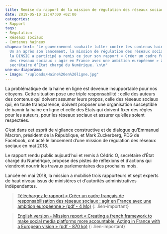 ```yaml
---
title: Remise du rapport de la mission de régulation des réseaux sociaux
date: 2019-05-10 12:47:00 +02:00
categories:
- Rapport
tags:
- Régulation
- Réseaux sociaux
- Contenus haineux
chapeau-text: "Le gouvernement souhaite lutter contre les contenus haineux sur internet.
  Un an après son lancement, la mission de régulation des réseaux sociaux à laquelle
  la DINSIC a participé a remis ce jour son rapport « Créer un cadre français de responsabilisation
  des réseaux sociaux : agir en France avec une ambition européenne » à Cédric O,
  secrétaire d’État chargé du Numérique. \n\n"
une-ou-diaporama:
- image: "/uploads/Haine%20en%20ligne.jpg"
---
```


La problématique de la haine en ligne est devenue insupportable pour nos citoyens. Cette situation pose une triple responsabilité : celle des auteurs des contenus qui doivent assumer leurs propos, celle des réseaux sociaux qui, en toute transparence, doivent proposer une organisation susceptible de bannir la haine en ligne et celle des États qui doivent fixer des règles pour les auteurs, pour les réseaux sociaux et assurer qu’elles soient respectées. 

C’est dans cet esprit de  vigilance constructive et de dialogue qu’Emmanuel Macron, président de la République, et  Mark Zuckerberg, PDG de Facebook, ont acté le lancement  d’une mission de régulation des réseaux sociaux en mai 2018.

Le rapport rendu public aujourd’hui et remis à Cédric O, secrétaire d’État chargé du Numérique, propose des pistes de réflexions et d’actions qui viendront nourrir les travaux parlementaires des prochains mois. 

Lancée en mai 2018, la mission a mobilisé trois rapporteurs et sept experts de haut niveau issus de ministères et d'autorités administratives indépendantes.

> [Téléchargez le rapport « Créer un cadre français de responsabilisation des réseaux sociaux : agir en France avec une ambition européenne » (pdf - 4 Mo)](/uploads/rapport-mission-regulation-reseaux-sociaux.pdf)
{: .lien-important}


> [English version - Mission report « Creating a french framework to make social media platforms more accountable: Acting in France with a European vision » (pdf - 870 ko)](/uploads/Regulation-of-social-networks_Mission-report_ENG.pdf)
{: .lien-important}